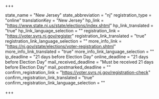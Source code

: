 +++

state_name = "New Jersey"
state_abbreviation = "nj"
registration_type = "online"
translationKey = "New Jersey"
hp_link = "https://www.state.nj.us/state/elections/index.shtml"
hp_link_translated = "true"
hp_link_language_selection = ""
registration_link = "https://voter.svrs.nj.gov/register"
registration_link_translated = "true"
registration_link_language_selection = ""
more_info_link = "https://nj.gov/state/elections/voter-registration.shtml"
more_info_link_translated = "true"
more_info_link_language_selection = ""
ip_deadline = "21 days before Election Day"
online_deadline = "21 days before Election Day"
mail_received_deadline = "Must be received 21 days before Election Day"
mail_postmarked_deadline = ""
confirm_registration_link = "https://voter.svrs.nj.gov/registration-check"
confirm_registration_link_translated = "true"
confirm_registration_link_language_selection = ""

+++